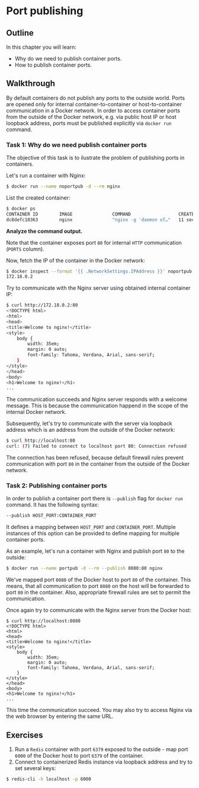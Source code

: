 # Port publishing

## Outline

In this chapter you will learn:

* Why do we need to publish container ports.
* How to publish container ports.

## Walkthrough

By default containers do not publish any ports to the outside world. Ports are opened only for internal container-to-container or host-to-container communication in a Docker network. In order to access container ports from the outside of the Docker network, e.g. via public host IP or host loopback address, ports must be published explicitly via `docker run` command.

### Task 1: Why do we need publish container ports

The objective of this task is to ilustrate the problem of publishing ports in containers.

Let's run a container with Nginx:

```bash
$ docker run --name noportpub -d --rm nginx
```

List the created container:

```bash
$ docker ps
CONTAINER ID        IMAGE               COMMAND                  CREATED              STATUS              PORTS               NAMES
dc8defc10363        nginx               "nginx -g 'daemon of…"   11 seconds ago       Up 9 seconds        80/tcp              noportpub
```

**Analyze the command output.**

Note that the container exposes port `80` for internal `HTTP` communication (`PORTS` column).

Now, fetch the IP of the container in the Docker network:

```bash
$ docker inspect --format '{{ .NetworkSettings.IPAddress }}' noportpub
172.18.0.2
```

Try to communicate with the Nginx server using obtained internal container IP:

```bash
$ curl http://172.18.0.2:80
<!DOCTYPE html>
<html>
<head>
<title>Welcome to nginx!</title>
<style>
    body {
        width: 35em;
        margin: 0 auto;
        font-family: Tahoma, Verdana, Arial, sans-serif;
    }
</style>
</head>
<body>
<h1>Welcome to nginx!</h1>
...
```

The communication succeeds and Nginx server responds with a welcome message. This is because the communication happend in the scope of the internal Docker network.

Subsequently, let's try to communicate with the server via loopback address which is an address from the outside of the Docker network:

```bash
$ curl http://localhost:80
curl: (7) Failed to connect to localhost port 80: Connection refused
```

The connection has been refused, because default firewall rules prevent communication with port `80` in the container from the outside of the Docker network.

### Task 2: Publishing container ports

In order to publish a container port there is `--publish` flag for `docker run` command. It has the following syntax:

```bash
--publish HOST_PORT:CONTAINER_PORT
```

It defines a mapping between `HOST_PORT` and `CONTAINER_PORT`. Multiple instances of this option can be provided to define mapping for multiple container ports.

As an example, let's run a container with Nginx and publish port `80` to the outside:

```bash
$ docker run --name portpub -d --rm --publish 8080:80 nginx
```

We've mapped port `8080` of the Docker host to port `80` of the container. This means, that all communication to port `8080` on the host will be forwarded to port `80` in the container. Also, appropriate firewall rules are set to permit the communication.

Once again try to communicate with the Nginx server from the Docker host:

```
$ curl http://localhost:8080
<!DOCTYPE html>
<html>
<head>
<title>Welcome to nginx!</title>
<style>
    body {
        width: 35em;
        margin: 0 auto;
        font-family: Tahoma, Verdana, Arial, sans-serif;
    }
</style>
</head>
<body>
<h1>Welcome to nginx!</h1>
...
```

This time the communication succeed. You may also try to access Nginx via the web browser by entering the same URL.

## Exercises

1. Run a `Redis` container with port `6379` exposed to the outside - map port `6000` of the Docker host to port `6379` of the container.
2. Connect to containerized Redis instance via loopback address and try to set several keys:

  ```bash
  $ redis-cli -h localhost -p 6000
  ```
